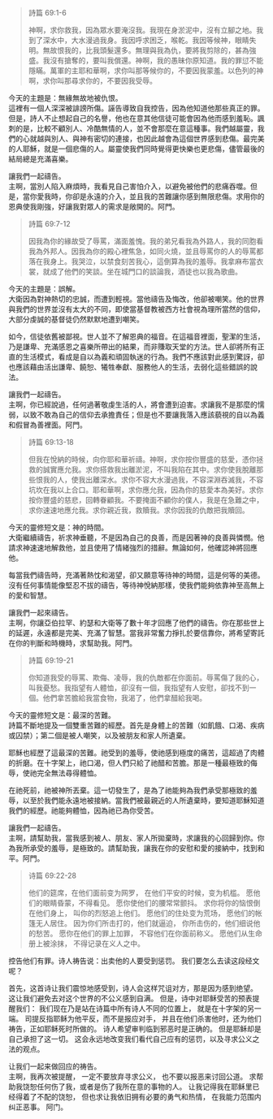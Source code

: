 > 詩篇 69:1-6
> 
> 神啊，求你救我，因為眾水要淹沒我。我現在身淤泥中，沒有立腳之地。我到了深水中，大水漫過我身。我因呼求困乏，喉乾。我因等候神，眼睛失明。無故恨我的，比我頭髮還多。無理與我為仇，要將我剪除的，甚為強盛。我沒有搶奪的，要叫我償還。神啊，我的愚昧你原知道。我的罪愆不能隱瞞。萬軍的主耶和華啊，求你叫那等候你的，不要因我蒙羞。以色列的神啊，求你叫那尋求你的，不要因我受辱。

今天的主題是：無緣無故地被仇恨。  
這裡有一個人深深被誹謗所傷。誣告導致自我控告，因為他知道他那些真正的罪。但是，詩人不止想起自己的名譽，他也在意其他信徒可能會因為他而感到羞恥。諷刺的是，比較不顧別人、冷酷無情的人，並不會那麼在意這種事。我們越屬靈，我們的心就越與別人、與神有密切的連接，也因此越會為這個世界感到悲傷。最完美的人耶穌，就是一個悲傷的人。屬靈使我們同時覺得更快樂也更悲傷，儘管最後的結局總是充滿喜樂。

讓我們一起禱告。  
主啊，當別人陷入麻煩時，我看見自己害怕介入，以避免被他們的悲痛吞噬。但是，當你愛我時，你卻是永遠的介入，並且我的苦難讓你感到無限悲傷。求用你的恩典使我剛強，好讓我對眾人的需求是敞開的。阿門。

> 詩篇 69:7-12
> 
> 因我為你的緣故受了辱罵，滿面羞愧。我的弟兄看我為外路人，我的同胞看我為外邦人。因我為你的殿心裡焦急，如同火燒，並且辱罵你的人的辱罵都落在我身上。我哭泣，以禁食刻苦我心，這倒算為我的羞辱。我拿麻布當衣裳，就成了他們的笑談。坐在城門口的談論我，酒徒也以我為歌曲。

今天的主題是：誤解。  
大衛因為對神熱切的忠誠，而遭到輕視。當他禱告及悔改，他卻被嘲笑。他的世界與我們的世界並沒有太大的不同，即使當基督教被西方社會視為理所當然的信仰，大部分虔誠的基督徒仍然默默地遭到嘲笑。

如今，信徒依舊被鄙視。世人並不了解恩典的福音。在這福音裡面，聖潔的生活，乃是謙卑、充滿感恩之喜樂所帶出的結果，而非賺取天堂的方法。世人卻將所有正直的生活模式，看成是自以為義和頑固執迷的行為。我們不應該對此感到驚訝，卻也應該藉由活出謙卑、饒恕、犧牲奉獻、服務他人的生活，去弱化這些錯誤的說法。

讓我們一起禱告。  
主啊，你已經說過，任何過著敬虔生活的人，將會遭到迫害。求讓我不是那麼的懦弱，以致不敢為自己的信仰去承擔責任；但是也不要讓我落入應該藐視的自以為義和假冒為善裡面。阿門。

> 詩篇 69:13-18
> 
> 但我在悅納的時候，向你耶和華祈禱。神啊，求你按你豐盛的慈愛，憑你拯救的誠實應允我。求你搭救我出離淤泥，不叫我陷在其中。求你使我脫離那些恨我的人，使我出離深水。求你不容大水漫過我，不容深淵吞滅我，不容坑坎在我以上合口。耶和華啊，求你應允我，因為你的慈愛本為美好。求你按你豐盛的慈悲，回轉眷顧我。不要掩面不顧你的僕人，我是在急難之中，求你速速地應允我。求你親近我，救贖我。求你因我的仇敵把我贖回。

今天的靈修短文是：神的時間。  
大衛繼續禱告，祈求神垂聽，不是因為自己的良善，而是因著神的良善與憐憫。他請求神速速地解救他，並且使用了情緒強烈的措辭。無論如何，他確認神將回應他。

每當我們禱告時，充滿著熱忱和渴望，卻又願意等待神的時間，這是何等的美德。沒有任何事情能像堅忍不拔的禱告，等待神悅納那樣，使我們能夠依靠神至高無上的愛和智慧。

讓我們一起來禱告。  
主啊，你讓亞伯拉罕、約瑟和大衛等了數十年才回應了他們的禱告。你在那些世上的延遲，永遠都是完美、充滿了智慧。當我非常奮力掙扎於要信靠你，將希望寄託在你的判斷和時機時，求幫助我。阿門。

> 詩篇 69:19-21
> 
> 你知道我受的辱罵、欺侮、凌辱，我的仇敵都在你面前。辱罵傷了我的心，叫我憂愁。我指望有人體恤，卻沒有一個，我指望有人安慰，卻找不到一個。他們拿苦膽給我當食物，我渴了，他們拿醋給我喝。

今天的靈修短文是：最深的苦難。  
詩篇不斷地提及一個雙重苦難的經歷。首先是身體上的苦難（如飢餓、口渴、疾病或囚禁）；第二個是被人嘲笑，以及被朋友和家人所遺棄。

耶穌也經歷了這最深的苦難。祂受到的羞辱，使祂感到極度的痛苦，這超過了肉體的折磨。在十字架上，祂口渴，但人們只給了祂醋和苦膽。那是一種最極致的侮辱，使祂完全無法尋得體恤。

在祂死前，祂被神所丟棄。這一切發生了，是為了祂能夠為我們承受那極致的羞辱，以至於我們能永遠地被接納。當我們被最親近的人所遺棄時，要知道耶穌知道我們的經歷。祂能夠體恤，因為祂已為你受苦。

讓我們一起禱告。  
主啊，請幫助我，當我感到被人、朋友、家人所拋棄時，求讓我的心回歸到你。你為我所承受的羞辱，是極致的。請幫助我，讓我在你的安慰和愛的接納中，找到和平。阿門。

> 诗篇 69:22-28
> 
> 他们的筵席，在他们面前变为网罗，
在他们平安的时候，变为机槛。
愿他们的眼睛昏蒙，不得看见。
愿你使他们的腰常常颤抖。
求你将你的恼恨倒在他们身上，
叫你的烈怒追上他们。
愿他们的住处变为荒场，
愿他们的帐篷无人居住。
因为你们所击打的，他们就逼迫，
你所击伤的，他们细说他的愁苦。
愿你在他们的罪上加罪，
不容他们在你面前称义。
愿他们从生命册上被涂抹，
不得记录在义人之中。

控告他们有罪。诗人祷告说：出卖他的人要受到惩罚。
我们要怎么去读这段经文呢？

首先，这首诗让我们震惊地感受到，诗人会这样咒诅对方，那是因为感到绝望。
这让我们避免去对这个世界的不公义感到自满。
但是，诗中对耶稣受苦的预表提醒我们：
我们现在乃是站在诗篇中所有诗人不同的位置上，
就是在十字架的另一端。
司提反指耶稣为他平反，而不是报应对手，
并且在他们杀害他时，还为他们祷告，正如耶稣死时所做的。
诗人希望审判临到邪恶时是正确的。
但是耶稣却是自己承担了这一切。
这会永远地改变我们看代自己应有的惩罚，以及寻求公义之法的观点。

让我们一起来做回应的祷告。  
主啊，我再次被提醒，
一定不要放弃寻求公义，
也不要以报恶来讨回公道。
求帮助我饶恕任何伤了我，或者是伤了我所在意的事物的人。
让我记得我在耶稣里已经得着了不配的饶恕，
但也求让我依旧拥有必要的勇气和热情，
在我能力范围内纠正恶事。
阿门。


